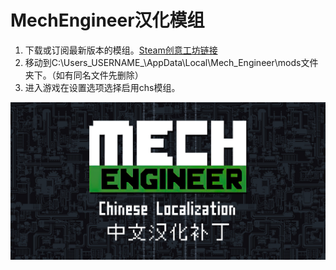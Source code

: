 # MechEngineer汉化模组
1. 下载或订阅最新版本的模组。[Steam创意工坊链接](https://steamcommunity.com/sharedfiles/filedetails/?id=3077179075)
2. 移动到C:\Users\_USERNAME_\AppData\Local\Mech_Engineer\mods文件夹下。（如有同名文件先删除）
3. 进入游戏在设置选项选择启用chs模组。

![Logo](https://github.com/xlmzg/MechEngineer-Chinese-localization/blob/main/logo.png)

